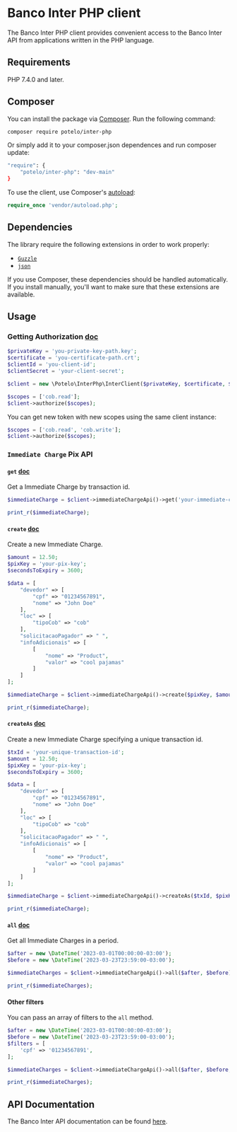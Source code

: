 # Banco Inter PHP client

The Banco Inter PHP client provides convenient access to the Banco Inter API from
applications written in the PHP language.

## Requirements

PHP 7.4.0 and later.

## Composer

You can install the package via [Composer](http://getcomposer.org/). Run the following command:

```bash
composer require potelo/inter-php
```

Or simply add it to your composer.json dependences and run composer update:

```bash
"require": {
    "potelo/inter-php": "dev-main"
}
```
To use the client, use Composer's [autoload](https://getcomposer.org/doc/01-basic-usage.md#autoloading):

```php
require_once 'vendor/autoload.php';
```
## Dependencies

The library require the following extensions in order to work properly:

-   [`Guzzle`](https://github.com/guzzle/guzzle)
-   [`json`](https://secure.php.net/manual/en/book.json.php)

If you use Composer, these dependencies should be handled automatically. If you install manually, you'll want to make sure that these extensions are available.

## Usage

### Getting Authorization [doc](https://developers.bancointer.com.br/reference/token-1)

```php
$privateKey = 'you-private-key-path.key';
$certificate = 'you-certificate-path.crt';
$clientId = 'you-client-id';
$clientSecret = 'your-client-secret';

$client = new \Potelo\InterPhp\InterClient($privateKey, $certificate, $clientId, $clientSecret);

$scopes = ['cob.read'];
$client->authorize($scopes);
```

You can get new token with new scopes using the same client instance:

```php
$scopes = ['cob.read', 'cob.write'];
$client->authorize($scopes);
```

### `Immediate Charge` Pix API

#### `get` [doc](https://developers.bancointer.com.br/reference/get_cob-txid-1)

Get a Immediate Charge by transaction id.

```php
$immediateCharge = $client->immediateChargeApi()->get('your-immediate-charge-txid');

print_r($immediateCharge);
```

#### `create` [doc](https://developers.bancointer.com.br/reference/post_cob-1)

Create a new Immediate Charge.

```php
$amount = 12.50;
$pixKey = 'your-pix-key';
$secondsToExpiry = 3600;

$data = [
    "devedor" => [
        "cpf" => "01234567891",
        "nome" => "John Doe"
    ],
    "loc" => [
        "tipoCob" => "cob"
    ],
    "solicitacaoPagador" => " ",
    "infoAdicionais" => [
        [
            "nome" => "Product",
            "valor" => "cool pajamas"
        ]
    ]
];

$immediateCharge = $client->immediateChargeApi()->create($pixKey, $amount, $secondsToExpiry, $data);

print_r($immediateCharge);
```

#### `createAs` [doc](https://developers.bancointer.com.br/reference/put_cob-txid-1)

Create a new Immediate Charge specifying a unique transaction id.

```php
$txId = 'your-unique-transaction-id';
$amount = 12.50;
$pixKey = 'your-pix-key';
$secondsToExpiry = 3600;

$data = [
    "devedor" => [
        "cpf" => "01234567891",
        "nome" => "John Doe"
    ],
    "loc" => [
        "tipoCob" => "cob"
    ],
    "solicitacaoPagador" => " ",
    "infoAdicionais" => [
        [
            "nome" => "Product",
            "valor" => "cool pajamas"
        ]
    ]
];

$immediateCharge = $client->immediateChargeApi()->createAs($txId, $pixKey, $amount, $secondsToExpiry, $data);

print_r($immediateCharge);
```

#### `all` [doc](https://developers.bancointer.com.br/reference/get_cob-1)

Get all Immediate Charges in a period.

```php
$after = new \DateTime('2023-03-01T00:00:00-03:00');
$before = new \DateTime('2023-03-23T23:59:00-03:00');

$immediateCharges = $client->immediateChargeApi()->all($after, $before);

print_r($immediateCharges);
```

#### Other filters

You can pass an array of filters to the `all` method.

```php
$after = new \DateTime('2023-03-01T00:00:00-03:00');
$before = new \DateTime('2023-03-23T23:59:00-03:00');
$filters = [
    'cpf' => '01234567891',
];

$immediateCharges = $client->immediateChargeApi()->all($after, $before, $filters);

print_r($immediateCharges);
```
## API Documentation

The Banco Inter API documentation can be found [here](https://developers.bancointer.com.br/).
